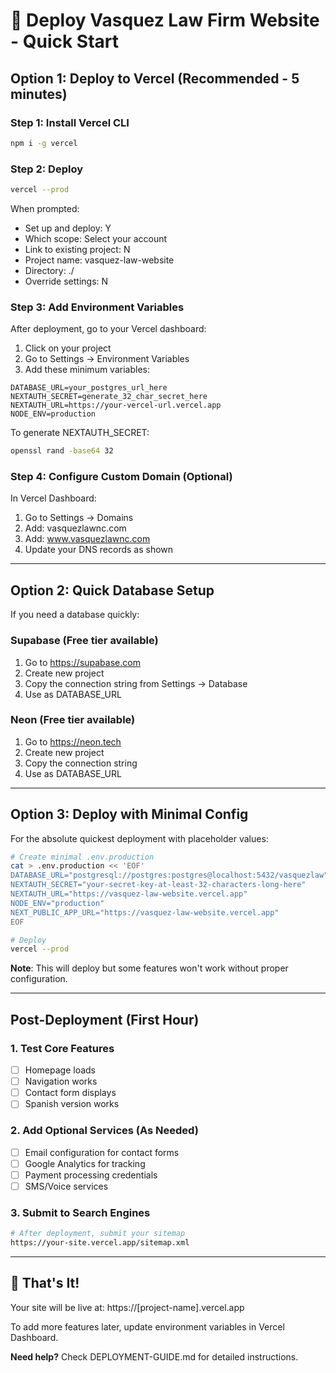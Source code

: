 # 🚀 Deploy Vasquez Law Firm Website - Quick Start

## Option 1: Deploy to Vercel (Recommended - 5 minutes)

### Step 1: Install Vercel CLI

```bash
npm i -g vercel
```

### Step 2: Deploy

```bash
vercel --prod
```

When prompted:

- Set up and deploy: Y
- Which scope: Select your account
- Link to existing project: N
- Project name: vasquez-law-website
- Directory: ./
- Override settings: N

### Step 3: Add Environment Variables

After deployment, go to your Vercel dashboard:

1. Click on your project
2. Go to Settings → Environment Variables
3. Add these minimum variables:

```env
DATABASE_URL=your_postgres_url_here
NEXTAUTH_SECRET=generate_32_char_secret_here
NEXTAUTH_URL=https://your-vercel-url.vercel.app
NODE_ENV=production
```

To generate NEXTAUTH_SECRET:

```bash
openssl rand -base64 32
```

### Step 4: Configure Custom Domain (Optional)

In Vercel Dashboard:

1. Go to Settings → Domains
2. Add: vasquezlawnc.com
3. Add: www.vasquezlawnc.com
4. Update your DNS records as shown

---

## Option 2: Quick Database Setup

If you need a database quickly:

### Supabase (Free tier available)

1. Go to https://supabase.com
2. Create new project
3. Copy the connection string from Settings → Database
4. Use as DATABASE_URL

### Neon (Free tier available)

1. Go to https://neon.tech
2. Create new project
3. Copy the connection string
4. Use as DATABASE_URL

---

## Option 3: Deploy with Minimal Config

For the absolute quickest deployment with placeholder values:

```bash
# Create minimal .env.production
cat > .env.production << 'EOF'
DATABASE_URL="postgresql://postgres:postgres@localhost:5432/vasquezlaw"
NEXTAUTH_SECRET="your-secret-key-at-least-32-characters-long-here"
NEXTAUTH_URL="https://vasquez-law-website.vercel.app"
NODE_ENV="production"
NEXT_PUBLIC_APP_URL="https://vasquez-law-website.vercel.app"
EOF

# Deploy
vercel --prod
```

**Note**: This will deploy but some features won't work without proper configuration.

---

## Post-Deployment (First Hour)

### 1. Test Core Features

- [ ] Homepage loads
- [ ] Navigation works
- [ ] Contact form displays
- [ ] Spanish version works

### 2. Add Optional Services (As Needed)

- [ ] Email configuration for contact forms
- [ ] Google Analytics for tracking
- [ ] Payment processing credentials
- [ ] SMS/Voice services

### 3. Submit to Search Engines

```bash
# After deployment, submit your sitemap
https://your-site.vercel.app/sitemap.xml
```

---

## 🎉 That's It!

Your site will be live at: https://[project-name].vercel.app

To add more features later, update environment variables in Vercel Dashboard.

**Need help?** Check DEPLOYMENT-GUIDE.md for detailed instructions.
